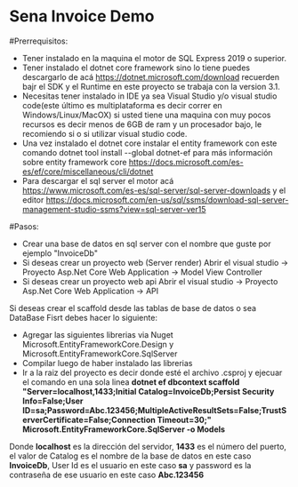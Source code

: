 # Sena Invoice Demo

#Prerrequisitos:
* Tener instalado en la maquina el motor de SQL Express 2019 o superior.
* Tener instalado el dotnet core framework sino lo tiene puedes descargarlo de acá https://dotnet.microsoft.com/download recuerden bajr el SDK y el Runtime en este proyecto se trabaja con la version 3.1.
* Necesitas tener instalado in IDE  ya sea Visual Studio y/o visual studio code(este último es multiplataforma es decir correr en Windows/Linux/MacOX) si usted tiene una maquina con muy pocos recursos es decir menos de 6GB de ram y un procesador bajo, le recomiendo si o si utilizar visual studio code.
* Una vez instalado el dotnet core  instalar el entity  framework con este comando dotnet tool install --global dotnet-ef
para más información sobre entity framework core https://docs.microsoft.com/es-es/ef/core/miscellaneous/cli/dotnet
* Para descargar el sql server el motor acá https://www.microsoft.com/es-es/sql-server/sql-server-downloads y el editor https://docs.microsoft.com/en-us/sql/ssms/download-sql-server-management-studio-ssms?view=sql-server-ver15


#Pasos:
* Crear una base de datos en sql server  con el nombre que guste por ejemplo "InvoiceDb"
* Si deseas crear un proyecto web (Server render) Abrir el visual studio -> Proyecto  Asp.Net Core Web Application -> Model View Controller
* Si deseas crear un proyecto web api Abrir el visual studio -> Proyecto  Asp.Net Core Web Application -> API

 Si deseas crear el scaffold desde las tablas de base de datos o sea DataBase Fisrt debes hacer lo siguiente:
* Agregar las siguientes librerias via Nuget Microsoft.EntityFrameworkCore.Design y Microsoft.EntityFrameworkCore.SqlServer
* Compilar luego de haber instalado las librerias
* Ir a la raiz del proyecto es decir donde esté el archivo .csproj y ejecuar el comando en una sola linea
**dotnet ef dbcontext scaffold "Server=localhost,1433;Initial Catalog=InvoiceDb;Persist Security Info=False;User ID=sa;Password=Abc.123456;MultipleActiveResultSets=False;TrustServerCertificate=False;Connection Timeout=30;" Microsoft.EntityFrameworkCore.SqlServer -o Models**

Donde **localhost** es la dirección del servidor, **1433** es el número del puerto, el valor de Catalog es el nombre de la base de datos en este caso **InvoiceDb**, User Id
 es el usuario en este caso **sa** y password es la contraseña de ese usuario en este caso **Abc.123456**





